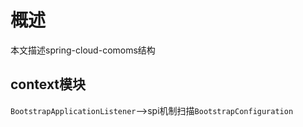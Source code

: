 # 概述
本文描述spring-cloud-comoms结构
## context模块
`BootstrapApplicationListener`-->spi机制扫描`BootstrapConfiguration`
